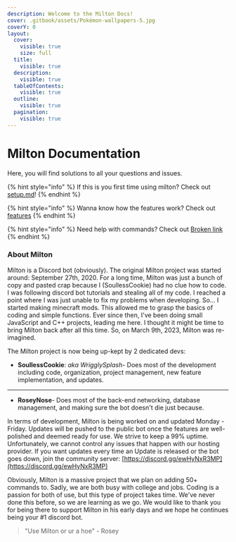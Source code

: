 ```yaml
---
description: Welcome to the Milton Docs!
cover: .gitbook/assets/Pokémon-wallpapers-5.jpg
coverY: 0
layout:
  cover:
    visible: true
    size: full
  title:
    visible: true
  description:
    visible: true
  tableOfContents:
    visible: true
  outline:
    visible: true
  pagination:
    visible: true
---
```


# Milton Documentation

Here, you will find solutions to all your questions and issues.

{% hint style="info" %}
If this is you first time using milton? Check out [setup.md](setup.md "mention")!
{% endhint %}

{% hint style="info" %}
Wanna know how the features work? Check out [features](features/ "mention")
{% endhint %}

{% hint style="info" %}
Need help with commands? Check out [Broken link](broken-reference "mention")
{% endhint %}

### About Milton

Milton is a Discord bot (obviously). The original Milton project was started around: September 27th, 2020. For a long time, Milton was just a bunch of copy and pasted crap because I (SoullessCookie) had no clue how to code. I was following discord bot tutorials and stealing all of my code. I reached a point where I was just unable to fix my problems when developing. So... I started making minecraft mods. This allowed me to grasp the basics of coding and simple functions. Ever since then, I've been doing small JavaScript and C++ projects, leading me here. I thought it might be time to bring Milton back after all this time. So, on March 9th, 2023, Milton was re-imagined.

The Milton project is now being up-kept by 2 dedicated devs:

* **SoullessCookie**: _aka WrigglySplash_- Does most of the development including code, organization, project management, new feature implementation, and updates.

***

* **RoseyNose**- Does most of the back-end networking, database management, and making sure the bot doesn't die just because.

In terms of development, Milton is being worked on and updated Monday - Friday. Updates will be pushed to the public bot once the features are well-polished and deemed ready for use. We strive to keep a 99% uptime. Unfortunately, we cannot control any issues that happen with our hosting provider. If you want updates every time an Update is released or the bot goes down, join the community server: [https://discord.gg/ewHyNxR3MP](https://discord.gg/ewHyNxR3MP)

Obviously, Milton is a massive project that we plan on adding 50+ commands to. Sadly, we are both busy with college and jobs. Coding is a passion for both of use, but this type of project takes time. We've never done this before, so we are learning as we go. We would like to thank you for being there to support Milton in his early days and we hope he continues being your #1 discord bot.

> "Use Milton or ur a hoe" - Rosey
